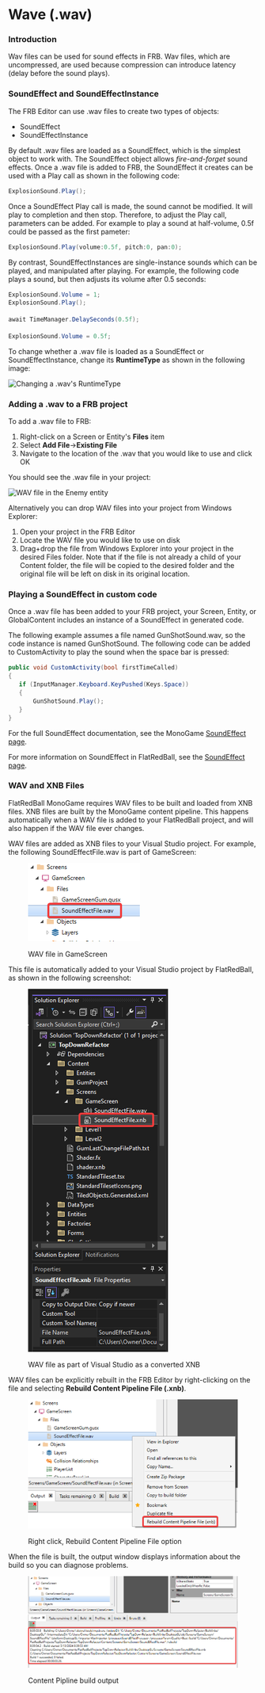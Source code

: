 # Wave (.wav)

### Introduction

Wav files can be used for sound effects in FRB. Wav files, which are uncompressed, are used because compression can introduce latency (delay before the sound plays).

### SoundEffect and SoundEffectInstance

The FRB Editor can use .wav files to create two types of objects:

* SoundEffect
* SoundEffectInstance

By default .wav files are loaded as a SoundEffect, which is the simplest object to work with. The SoundEffect object allows _fire-and-forget_ sound effects. Once a .wav file is added to FRB, the SoundEffect it creates can be used with a Play call as shown in the following code:

```csharp
ExplosionSound.Play();
```

Once a SoundEffect Play call is made, the sound cannot be modified. It will play to completion and then stop. Therefore, to adjust the Play call, parameters can be added. For example to play a sound at half-volume, 0.5f could be passed as the first pameter:

```csharp
ExplosionSound.Play(volume:0.5f, pitch:0, pan:0);
```

By contrast, SoundEffectInstances are single-instance sounds which can be played, and manipulated after playing. For example, the following code plays a sound, but then adjusts its volume after 0.5 seconds:

```csharp
ExplosionSound.Volume = 1;
ExplosionSound.Play();

await TimeManager.DelaySeconds(0.5f);

ExplosionSound.Volume = 0.5f;
```

To change whether a .wav file is loaded as a SoundEffect or SoundEffectInstance, change its **RuntimeType** as shown in the following image:

![Changing a .wav's RuntimeType](../../.gitbook/assets/20\_22\_24\_42.png)

### Adding a .wav to a FRB project

To add a .wav file to FRB:

1. Right-click on a Screen or Entity's **Files** item
2. Select **Add File**->**Existing File**
3. Navigate to the location of the .wav that you would like to use and click OK

You should see the .wav file in your project:

![WAV file in the Enemy entity](../../.gitbook/assets/20\_22\_27\_04.png)

Alternatively you can drop WAV files into your project from Windows Explorer:

1. Open your project in the FRB Editor
2. Locate the WAV file you would like to use on disk
3. Drag+drop the file from Windows Explorer into your project in the desired Files folder. Note that if the file is not already a child of your Content folder, the file will be copied to the desired folder and the original file will be left on disk in its original location.

### Playing a SoundEffect in custom code

Once a .wav file has been added to your FRB project, your Screen, Entity, or GlobalContent includes an instance of a SoundEffect in generated code.&#x20;

The following example assumes a file named GunShotSound.wav, so the code instance is named GunShotSound. The following code can be added to CustomActivity to play the sound when the space bar is pressed:

```csharp
public void CustomActivity(bool firstTimeCalled)
{
   if (InputManager.Keyboard.KeyPushed(Keys.Space))
   {
       GunShotSound.Play();
   }
}
```

For the full SoundEffect documentation, see the MonoGame [SoundEffect page](https://monogame.net/api/Microsoft.Xna.Framework.Audio.SoundEffect.html).

For more information on SoundEffect in FlatRedBall, see the [SoundEffect page](../../api/microsoft-xna-framework/audio/soundeffect.md).

### WAV and XNB Files

FlatRedBall MonoGame requires WAV files to be built and loaded from XNB files. XNB files are built by the MonoGame content pipeline. This happens automatically when a WAV file is added to your FlatRedBall project, and will also happen if the WAV file ever changes.

WAV files are added as XNB files to your Visual Studio project. For example, the following SoundEffectFile.wav is part of GameScreen:

<figure><img src="../../.gitbook/assets/image (119).png" alt=""><figcaption><p>WAV file in GameScreen</p></figcaption></figure>

This file is automatically added to your Visual Studio project by FlatRedBall, as shown in the following screenshot:

<figure><img src="../../.gitbook/assets/image (120).png" alt=""><figcaption><p>WAV file as part of Visual Studio as a converted XNB</p></figcaption></figure>

WAV files can be explicitly rebuilt in the FRB Editor by right-clicking on the file and selecting **Rebuild Content Pipeline File (.xnb)**.

<figure><img src="../../.gitbook/assets/image (121).png" alt=""><figcaption><p>Right click, Rebuild Content Pipeline File option</p></figcaption></figure>

When the file is built, the output window displays information about the build so you can diagnose problems.

<figure><img src="../../.gitbook/assets/image (122).png" alt=""><figcaption><p>Content Pipline build output</p></figcaption></figure>
